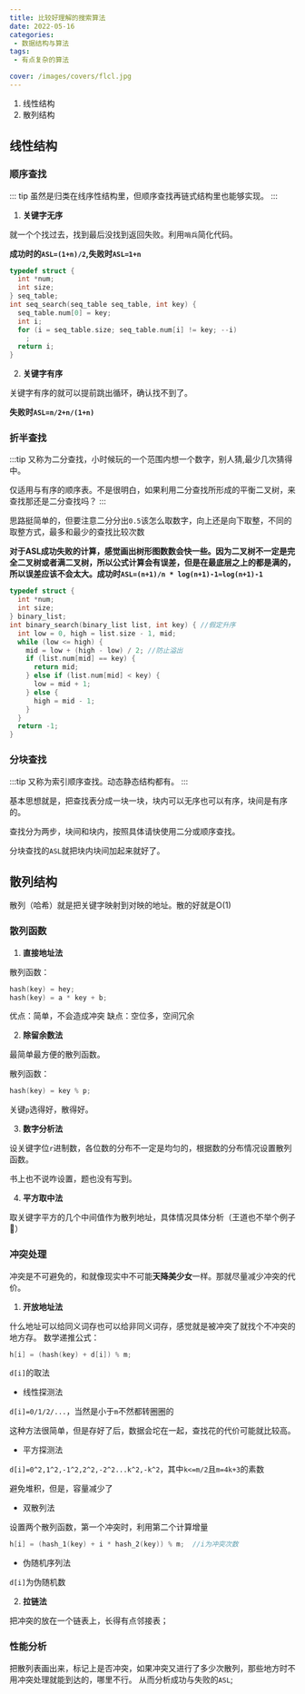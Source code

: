 ```yaml
---
title: 比较好理解的搜索算法
date: 2022-05-16
categories:
 - 数据结构与算法
tags: 
 - 有点复杂的算法

cover: /images/covers/flcl.jpg
---
```


1. 线性结构
2. 散列结构
   
<!-- more -->

## 线性结构

### 顺序查找

::: tip
虽然是归类在线序性结构里，但顺序查找再链式结构里也能够实现。
:::

1. **关键字无序**

就一个个找过去，找到最后没找到返回失败。利用```哨兵```简化代码。

**成功时的```ASL=(1+n)/2```,失败时```ASL=1+n```**


```c
typedef struct {
  int *num;
  int size;
} seq_table;
int seq_search(seq_table seq_table, int key) {
  seq_table.num[0] = key;
  int i;
  for (i = seq_table.size; seq_table.num[i] != key; --i)
    ;
  return i;
}
```

2. **关键字有序**

关键字有序的就可以提前跳出循环，确认找不到了。

**失败时```ASL=n/2+n/(1+n)```**


### 折半查找

:::tip
又称为二分查找，小时候玩的一个范围内想一个数字，别人猜,最少几次猜得中。

仅适用与有序的顺序表。不是很明白，如果利用二分查找所形成的平衡二叉树，来查找那还是二分查找吗？
:::

思路挺简单的，但要注意二分分出```0.5```该怎么取数字，向上还是向下取整，不同的取整方式，最多和最少的查找比较次数

**对于ASL成功失败的计算，感觉画出树形图数数会快一些。因为二叉树不一定是完全二叉树或者满二叉树，所以公式计算会有误差，但是在最底层之上的都是满的，所以误差应该不会太大。成功时```ASL=(n+1)/n * log(n+1)-1≈log(n+1)-1```**

```c
typedef struct {
  int *num;
  int size;
} binary_list;
int binary_search(binary_list list, int key) { //假定升序
  int low = 0, high = list.size - 1, mid;
  while (low <= high) {
    mid = low + (high - low) / 2; //防止溢出
    if (list.num[mid] == key) {
      return mid;
    } else if (list.num[mid] < key) {
      low = mid + 1;
    } else {
      high = mid - 1;
    }
  }
  return -1;
}
```

### 分块查找

:::tip
又称为索引顺序查找。动态静态结构都有。
:::

基本思想就是，把查找表分成一块一块，块内可以无序也可以有序，块间是有序的。

查找分为两步，块间和块内，按照具体请快使用二分或顺序查找。

分块查找的```ASL```就把块内块间加起来就好了。

## 散列结构

散列（哈希）就是把关键字映射到对映的地址。散的好就是O(1)

### 散列函数

1. **直接地址法**

散列函数：
```c
hash(key) = hey;
hash(key) = a * key + b;
```

优点：简单，不会造成冲突
缺点：空位多，空间冗余

2. **除留余数法**

最简单最方便的散列函数。

散列函数：
```c
hash(key) = key % p;
```

关键```p```选得好，散得好。

3. **数字分析法**

设关键字位```r```进制数，各位数的分布不一定是均匀的，根据数的分布情况设置散列函数。

书上也不说咋设置，题也没有写到。

4. **平方取中法**

取关键字平方的几个中间值作为散列地址，具体情况具体分析（王道也不举个例子:falafel:）


### 冲突处理

冲突是不可避免的，和就像现实中不可能**天降美少女**一样。那就尽量减少冲突的代价。

1. **开放地址法**

什么地址可以给同义词存也可以给非同义词存，感觉就是被冲突了就找个不冲突的地方存。
数学递推公式：

```c
h[i] = (hash(key) + d[i]) % m;
```

```d[i]```的取法

- 线性探测法

```d[i]=0/1/2/...```，当然是小于```m```不然都转圈圈的

这种方法很简单，但是存好了后，数据会坨在一起，查找花的代价可能就比较高。

- 平方探测法

```d[i]=0^2,1^2,-1^2,2^2,-2^2...k^2,-k^2```，其中```k<=m/2```且```m=4k+3```的素数

避免堆积，但是，容量减少了

- 双散列法

设置两个散列函数，第一个冲突时，利用第二个计算增量

```c
h[i] = (hash_1(key) + i * hash_2(key)) % m;  //i为冲突次数 
```


- 伪随机序列法

```d[i]```为伪随机数

2. **拉链法**

把冲突的放在一个链表上，长得有点邻接表；

### 性能分析

把散列表画出来，标记上是否冲突，如果冲突又进行了多少次散列，那些地方时不用冲突处理就能到达的，哪里不行。
从而分析成功与失败的```ASL```;
